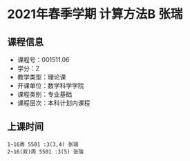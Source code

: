 # 2021年春季学期 计算方法B 张瑞






## 课程信息

- 课程号：001511.06
- 学分：2
- 教学类型：理论课
- 开课单位：数学科学学院
- 课程类别：专业基础
- 课程层次：本科计划内课程

## 上课时间

```
1~16周 5501 :3(3,4) 张瑞
2~16(双)周 5501 :3(5) 张瑞
```

